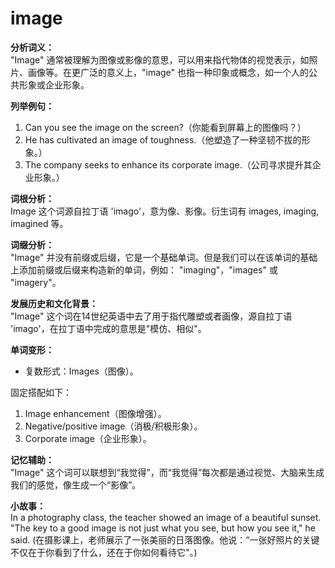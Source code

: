# image

**分析词义：**  
"Image" 通常被理解为图像或影像的意思，可以用来指代物体的视觉表示，如照片、画像等。在更广泛的意义上，"image" 也指一种印象或概念，如一个人的公共形象或企业形象。

  

**列举例句：**

  

1.  Can you see the image on the screen?（你能看到屏幕上的图像吗？）
2.  He has cultivated an image of toughness.（他塑造了一种坚韧不拔的形象。）
3.  The company seeks to enhance its corporate image.（公司寻求提升其企业形象。）

  

**词根分析：**  
Image 这个词源自拉丁语 'imago'，意为像、影像。衍生词有 images, imaging, imagined 等。

  

**词缀分析：**  
"Image" 并没有前缀或后缀，它是一个基础单词。但是我们可以在该单词的基础上添加前缀或后缀来构造新的单词，例如： "imaging"，"images" 或 "imagery"。

  

**发展历史和文化背景：**  
"Image" 这个词在14世纪英语中去了用于指代雕塑或者画像，源自拉丁语 'imago'，在拉丁语中完成的意思是"模仿、相似"。

  

**单词变形：**

  

*   复数形式：Images（图像）。

  

固定搭配如下：

  

1.  Image enhancement（图像增强）。
2.  Negative/positive image（消极/积极形象）。
3.  Corporate image（企业形象）。

  

**记忆辅助：**  
"Image" 这个词可以联想到“我觉得”，而“我觉得”每次都是通过视觉、大脑来生成我们的感觉，像生成一个“影像”。

  

**小故事：**  
In a photography class, the teacher showed an image of a beautiful sunset. "The key to a good image is not just what you see, but how you see it," he said. (在摄影课上，老师展示了一张美丽的日落图像。他说：“一张好照片的关键不仅在于你看到了什么，还在于你如何看待它"。)
